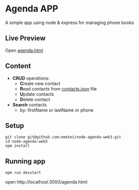 # Agenda APP

A simple app using node & express for managing phone books

## Live Preview

Open [agenda.html](https://nmatei.github.io/node-agenda-web3/public/agenda.html)

## Content

- **CRUD** operations:
    - **C**reate new contact
    - **R**ead contacts from [contacts.json](public/data/contacts.json) file
    - **U**pdate contacts
    - **D**elete contact
- **Search** contacts
    - by: firstName or lastName or phone 

## Setup

```
git clone git@github.com:nmatei/node-agenda-web3.git
cd node-agenda-web3
npm install
```

## Running app

```
npm run devstart
```

open http://localhost:3000/agenda.html
